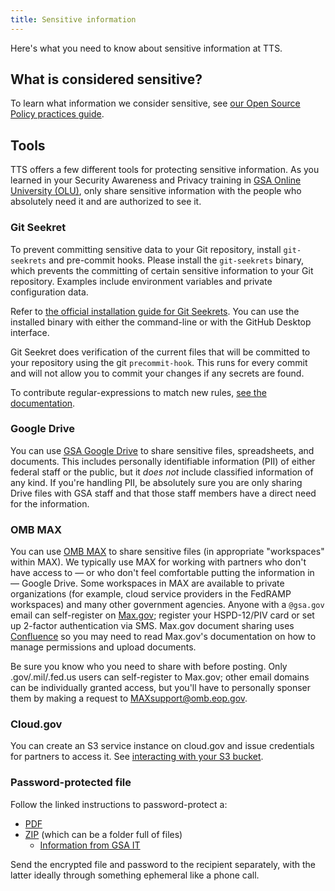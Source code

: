 ```yaml
---
title: Sensitive information
---
```


Here's what you need to know about sensitive information at TTS.

## What is considered sensitive?

To learn what information we consider sensitive, see [our Open Source Policy practices guide](https://github.com/18F/open-source-policy/blob/master/practice.md#protecting-sensitive-information).

## Tools

TTS offers a few different tools for protecting sensitive information. As you learned in your Security Awareness and Privacy training in [GSA Online University (OLU)](https://gsaolu.gsa.gov), only share sensitive information with the people who absolutely need it and are authorized to see it.

### Git Seekret

To prevent committing sensitive data to your Git repository, install
`git-seekrets` and pre-commit hooks. Please install the `git-seekrets` binary,
which prevents the committing of certain sensitive information to your Git
repository. Examples include environment variables and private configuration data.

Refer to [the official installation guide for Git Seekrets](https://github.com/18F/laptop#want-to-install-just-git-seekret). You can use the installed binary with either the command-line or with the GitHub Desktop interface.

Git Seekret does verification of the current files that will be committed to your repository using the git `precommit-hook`. This runs for every commit and will not allow you to commit your changes if any secrets are found.

To contribute regular-expressions to match new rules, [see the documentation](https://github.com/18F/laptop#git-seekret).

### Google Drive

You can use [GSA Google Drive](../google-drive/) to share sensitive files, spreadsheets, and documents. This includes personally identifiable information (PII) of either federal staff or the public, but it *does not* include classified information of any kind. If you're handling PII, be absolutely sure you are only sharing Drive files with GSA staff and that those staff members have a direct need for the information.

### OMB MAX

You can use [OMB MAX](https://max.omb.gov/) to share sensitive files (in appropriate "workspaces" within MAX). We typically use MAX for working with partners who don't have access to — or who don't feel comfortable putting the information in — Google Drive. Some workspaces in MAX are available to private organizations (for example, cloud service providers in the FedRAMP workspaces) and many other government agencies. Anyone with a `@gsa.gov` email can self-register on [Max.gov](https://portal.max.gov/portal/home); register your HSPD-12/PIV card or set up 2-factor authentication via SMS. Max.gov document sharing uses [Confluence](https://www.atlassian.com/software/confluence) so you may need to read Max.gov's documentation on how to manage permissions and upload documents.

Be sure you know who you need to share with before posting. Only .gov/.mil/.fed.us users can self-register to Max.gov; other email domains can be individually granted access, but you'll have to personally sponser them by making a request to MAXsupport@omb.eop.gov.

### Cloud.gov

You can create an S3 service instance on cloud.gov and issue credentials for partners to access it. See [interacting with your S3 bucket](https://cloud.gov/docs/services/s3/#interacting-with-your-s3-bucket-from-outside-cloud-gov).

### Password-protected file

Follow the linked instructions to password-protect a:

* [PDF](https://support.apple.com/guide/preview/password-protect-a-pdf-prvw587dd90f/mac)
* [ZIP](https://osxdaily.com/2012/01/07/set-zip-password-mac-os-x/) (which can be a folder full of files)
   - [Information from GSA IT](https://insite.gsa.gov/employee-resources/information-technology/do-it-yourself-self-help/google-g-suite-apps/email-with-gmail/how-to-create-fipscompliant-zip-files)

Send the encrypted file and password to the recipient separately, with the latter ideally through something ephemeral like a phone call.
